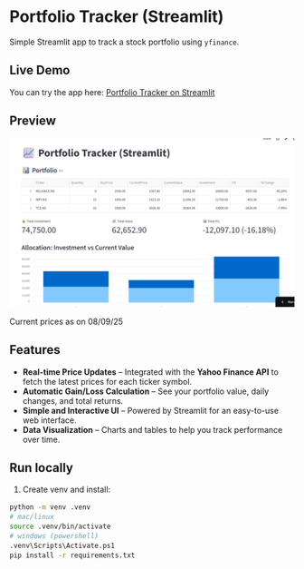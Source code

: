 # Portfolio Tracker (Streamlit)

Simple Streamlit app to track a stock portfolio using `yfinance`.

## Live Demo

You can try the app here: [Portfolio Tracker on Streamlit](https://portfolio-tracker-jtdhxrezr4tmwgjbt8t488.streamlit.app/)

## Preview
![Portfolio Tracker](assets/portfolio%20tracker.png) 

Current prices as on 08/09/25

## Features

- **Real-time Price Updates** – Integrated with the **Yahoo Finance API** to fetch the latest prices for each ticker symbol.
- **Automatic Gain/Loss Calculation** – See your portfolio value, daily changes, and total returns.
- **Simple and Interactive UI** – Powered by Streamlit for an easy-to-use web interface.
- **Data Visualization** – Charts and tables to help you track performance over time.
## Run locally
1. Create venv and install:
```bash
python -m venv .venv
# mac/linux
source .venv/bin/activate
# windows (powershell)
.venv\Scripts\Activate.ps1
pip install -r requirements.txt


